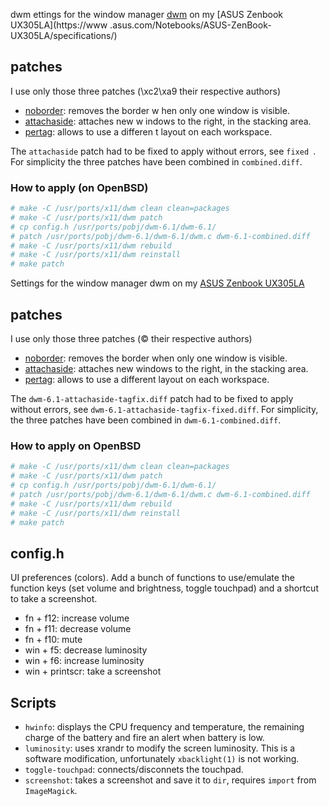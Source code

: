 dwm
ettings for the window manager [dwm](http://dwm.suckless.org/) on my [ASUS Zenbook UX305LA](https://www
.asus.com/Notebooks/ASUS-ZenBook-UX305LA/specifications/)

## patches

I use only those three patches (\xc2\xa9 their respective authors)

* [noborder](http://dwm.suckless.org/patches/noborder): removes the border w
hen only one window is visible.
* [attachaside](http://dwm.suckless.org/patches/attachaside): attaches new w
indows to the right, in the stacking area.
* [pertag](http://dwm.suckless.org/patches/pertag): allows to use a differen
t layout on each workspace.


The `attachaside` patch had to be fixed to apply without errors, see  `fixed
`. For simplicity the three patches have been combined in `combined.diff`.

### How to apply (on OpenBSD)

```sh
# make -C /usr/ports/x11/dwm clean clean=packages
# make -C /usr/ports/x11/dwm patch
# cp config.h /usr/ports/pobj/dwm-6.1/dwm-6.1/
# patch /usr/ports/pobj/dwm-6.1/dwm-6.1/dwm.c dwm-6.1-combined.diff
# make -C /usr/ports/x11/dwm rebuild
# make -C /usr/ports/x11/dwm reinstall
# make patch
```

Settings for the window manager dwm on my [ASUS Zenbook UX305LA](https://www.asus.com/Notebooks/ASUS-ZenBook-UX305LA/specifications/)

## patches

I use only those three patches (© their respective authors)

* [noborder](http://dwm.suckless.org/patches/noborder): removes the border when only one window is visible.
* [attachaside](http://dwm.suckless.org/patches/attachaside): attaches new windows to the right, in the stacking area.
* [pertag](http://dwm.suckless.org/patches/pertag): allows to use a different layout on each workspace.


The `dwm-6.1-attachaside-tagfix.diff` patch had to be fixed to apply without errors, see  `dwm-6.1-attachaside-tagfix-fixed.diff`. For simplicity, the three patches have been combined in `dwm-6.1-combined.diff`.

### How to apply on OpenBSD

```sh
# make -C /usr/ports/x11/dwm clean clean=packages
# make -C /usr/ports/x11/dwm patch
# cp config.h /usr/ports/pobj/dwm-6.1/dwm-6.1/
# patch /usr/ports/pobj/dwm-6.1/dwm-6.1/dwm.c dwm-6.1-combined.diff
# make -C /usr/ports/x11/dwm rebuild
# make -C /usr/ports/x11/dwm reinstall
# make patch
```

## config.h

UI preferences (colors). Add a bunch of functions to use/emulate the function keys (set volume and brightness, toggle touchpad) and a shortcut to take a screenshot.

* fn + f12: increase volume
* fn + f11: decrease volume
* fn + f10: mute
* win + f5: decrease luminosity
* win + f6: increase luminosity
* win + printscr: take a screenshot

## Scripts

* `hwinfo`: displays the CPU frequency and temperature, the remaining charge of the battery and fire an alert when battery is low.
* `luminosity`: uses xrandr to modify the screen luminosity. This is a software modification, unfortunately `xbacklight(1)` is not working.
* `toggle-touchpad`: connects/disconnets the touchpad.
* `screenshot`: takes a screenshot and save it to `dir`, requires `import` from `ImageMagick`.

